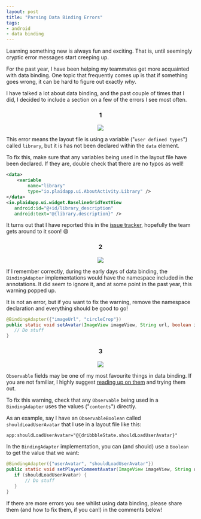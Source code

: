 ```yaml
---
layout: post
title: "Parsing Data Binding Errors"
tags:
- android
- data binding
---
```

Learning something new is always fun and exciting. That is, until seemingly cryptic error messages start creeping up.

For the past year, I have been helping my teammates get more acquainted with data binding. One topic that frequently comes up is that if something goes wrong, it can be hard to figure out exactly _why_.

I have talked a lot about data binding, and the past couple of times that I did, I decided to include a section on a few of the errors I see most often.

<center><h3>1</h3></center>

<p style="text-align: center">
   <a href="https://imgur.com/TUmohNn"><img src="https://i.imgur.com/TUmohNn.png" /></a>
</p>

This error means the layout file is using a variable ("`user defined types`") called `library`, but it is has not been declared within the `data` element.

To fix this, make sure that any variables being used in the layout file have been declared. If they are, double check that there are no typos as well!

```xml
<data>
    <variable
        name="library"
        type="io.plaidapp.ui.AboutActivity.Library" />
</data>
<io.plaidapp.ui.widget.BaselineGridTextView
   android:id="@+id/library_description"
   android:text="@{library.description}" />
```

It turns out that I have reported this in the [issue tracker](https://issuetracker.google.com/issues/62685775), hopefully the team gets around to it soon! :smile:

<center><h3>2</h3></center>

<p style="text-align: center">
   <a href="https://imgur.com/x7y3wPZ"><img src="https://i.imgur.com/x7y3wPZ.png" /></a>
</p>

If I remember correctly, during the early days of data binding, the `BindingAdapter` implementations would have the namespace included in the annotations. It did seem to ignore it, and at some point in the past year, this warning popped up.

It is not an error, but if you want to fix the warning, remove the namespace declaration and everything should be good to go!

```java
@BindingAdapter({"imageUrl", "circleCrop"})
public static void setAvatar(ImageView imageView, String url, boolean isCircleCropped) {
   // Do stuff
}
```

<center><h3>3</h3></center>

<p style="text-align: center">
   <a href="https://imgur.com/qO8PXII"><img src="https://i.imgur.com/qO8PXII.png" /></a>
</p>

`Observable` fields may be one of my most favourite things in data binding. If you are not familiar, I highly suggest [reading up on them](https://developer.android.com/topic/libraries/data-binding/index.html#observablefields) and trying them out.

To fix this warning, check that any `Observable` being used in a `BindingAdapter` uses the values ("`contents`") directly.

As an example, say I have an `ObservableBoolean` called `shouldLoadUserAvatar` that I use in a layout file like this:
```xml
app:shouldLoadUserAvatar="@{dribbbleState.shouldLoadUserAvatar}"
```

In the `BindingAdapter` implementation, you can (and should) use a `Boolean` to get the value that we want:
```java
@BindingAdapter({"userAvatar", "shouldLoadUserAvatar"})
public static void setPlayerCommentAvatar(ImageView imageView, String userAvatar, Boolean shouldLoadUserAvatar) {
   if (shouldLoadUserAvatar) {
       // Do stuff
   }
}
```

If there are more errors you see whilst using data binding, please share them (and how to fix them, if you can!) in the comments below!